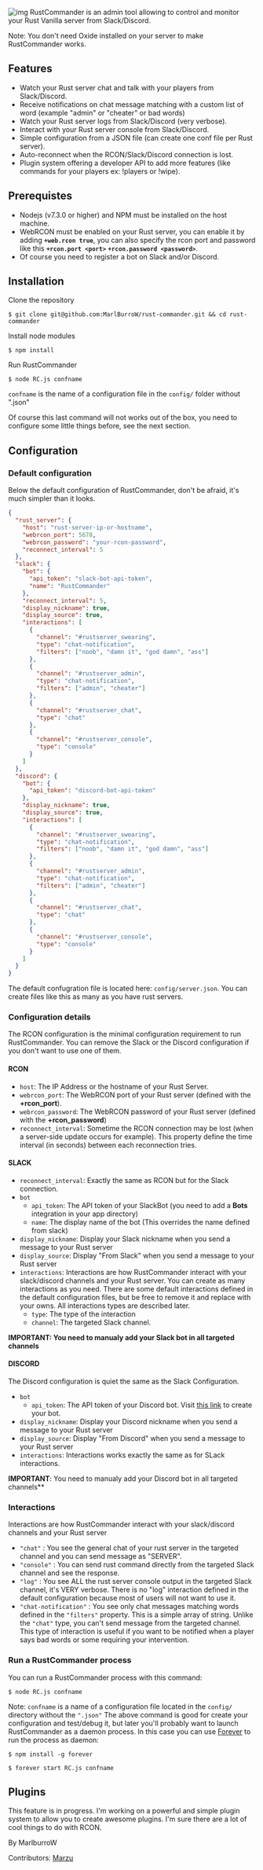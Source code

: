 
![img](http://i.imgur.com/jrV4gPp.jpg)
RustCommander is an admin tool allowing to control and monitor your Rust Vanilla server from Slack/Discord.

Note: You don't need Oxide installed on your server to make RustCommander works.

## Features

- Watch your Rust server chat and talk with your players from Slack/Discord.
- Receive notifications on chat message matching with a custom list of word (example "admin" or "cheater" or bad words)
- Watch your Rust server logs from Slack/Discord (very verbose).
- Interact with your Rust server console from Slack/Discord.
- Simple configuration from a JSON file (can create one conf file per Rust server).
- Auto-reconnect when the RCON/Slack/Discord connection is lost.
- Plugin system offering a developer API to add more features (like commands for your players ex: !players or !wipe).

## Prerequistes

- Nodejs (v7.3.0 or higher) and NPM must be installed on the host machine.
- WebRCON must be enabled on your Rust server, you can enable it by adding **`+web.rcon true`**, you can also specify the rcon port and password like this  **`+rcon.port <port>`**  **`+rcon.password <password>`**.
- Of course you need to register a bot on Slack and/or Discord.

## Installation

Clone the repository

`$ git clone git@github.com:MarlBurroW/rust-commander.git && cd rust-commander`

Install node modules

`$ npm install`

Run RustCommander

`$ node RC.js confname`

`confname` is the name of a configuration file in the `config/` folder without ".json"

Of course this last command will not works out of the box, you need to configure some little things before, see the next section.

## Configuration

### Default configuration
Below the default configuration of RustCommander, don't be afraid, it's much simpler than it looks.

```json
{
  "rust_server": {
    "host": "rust-server-ip-or-hostname",
    "webrcon_port": 5678,
    "webrcon_password": "your-rcon-password",
    "reconnect_interval": 5
  },
  "slack": {
    "bot": {
      "api_token": "slack-bot-api-token",
      "name": "RustCommander"
    },
    "reconnect_interval": 5,
    "display_nickname": true,
    "display_source": true,
    "interactions": [
      {
        "channel": "#rustserver_swearing",
        "type": "chat-notification",
        "filters": ["noob", "damn it", "god damn", "ass"]
      },
      {
        "channel": "#rustserver_admin",
        "type": "chat-notification",
        "filters": ["admin", "cheater"]
      },
      {
        "channel": "#rustserver_chat",
        "type": "chat"
      },
      {
        "channel": "#rustserver_console",
        "type": "console"
      }
    ]
  },
  "discord": {
    "bot": {
      "api_token": "discord-bot-api-token"
    },
    "display_nickname": true,
    "display_source": true,
    "interactions": [
      {
        "channel": "#rustserver_swearing",
        "type": "chat-notification",
        "filters": ["noob", "damn it", "god damn", "ass"]
      },
      {
        "channel": "#rustserver_admin",
        "type": "chat-notification",
        "filters": ["admin", "cheater"]
      },
      {
        "channel": "#rustserver_chat",
        "type": "chat"
      },
      {
        "channel": "#rustserver_console",
        "type": "console"
      }
    ]
  }
}


```

The default confugration file is located here: `config/server.json`. You can create files like this as many as you have rust servers.



### Configuration details
The RCON configuration is the minimal configuration requirement to run RustCommander. You can remove the Slack or the Discord configuration if you don't want to use one of them.
#### RCON


- `host`: The IP Address or the hostname of your Rust Server.
- `webrcon_port`: The WebRCON port of your Rust server (defined with the **+rcon_port**).
- `webrcon_password`: The WebRCON password of your Rust server (defined with the **+rcon_password**)
- `reconnect_interval`: Sometime the RCON connection may be lost (when a server-side update occurs for example). This property define the time interval (in seconds) between each reconnection tries.

#### SLACK

* `reconnect_interval`: Exactly the same as RCON but for the Slack connection.
* `bot`
  * `api_token`: The API token of your SlackBot (you need to add a **Bots** integration in your app directory)
  * `name`: The display name of the bot (This overrides the name defined from slack)
* `display_nickname`: Display your Slack nickname when you send a message to your Rust server
* `display_source`: Display "From Slack" when you send a message to your Rust server
* `interactions`: Interactions are how RustCommander interact with your slack/discord channels and your Rust server. You can create as many interactions as you need. There are some default interactions defined in the default configuration files, but be free to remove it and replace with your owns. All interactions types are described later.
  * `type`: The type of the interaction
  * `channel`: The targeted Slack channel.

**IMPORTANT: You need to manualy add your Slack bot in all targeted channels**
#### DISCORD
The Discord configuration is quiet the same as the Slack Configuration.

* `bot`
  * `api_token`: The API token of your Discord bot. Visit [this link](https://discordapp.com/developers) to create your bot.
* `display_nickname`: Display your Discord nickname when you send a message to your Rust server
* `display_source`: Display "From Discord" when you send a message to your Rust server
* `interactions`: Interactions works exactly the same as for SLack interactions.

**IMPORTANT**: You need to manualy add your Discord bot in all targeted channels**
### Interactions
Interactions are how RustCommander interact with your slack/discord channels and your Rust server
* `"chat"` : You see the general chat of your rust server in the targeted channel and you can send message as "SERVER".
* `"console"` : You can send rust command directly from the targeted Slack channel and see the response.
* `"log"` : You see ALL the rust server console output in the targeted Slack channel, it's VERY verbose. There is no "log" interaction defined in the default configuration because most of users will not want to use it.
* `"chat-notification"` : You see only chat messages matching words defined in the `"filters"` property. This is a simple array of string. Unlike the `"chat"` type, you can't send message from the targeted channel. This type of interaction is useful if you want to be notified when a player says bad words or some requiring your intervention.


### Run a RustCommander process
You can run a RustCommander process with this command:

`$ node RC.js confname`

Note: `confname` is a name of a configuration file located in the `config/` directory without the `".json"`
The above command is good for create your configuration and test/debug it, but later you'll probably want to launch RustCommander as a daemon process. In this case you can use [Forever](https://github.com/foreverjs/forever) to run the process as daemon:

`$ npm install -g forever`

`$ forever start RC.js confname`

## Plugins
This feature is in progress.
I'm working on a powerful and simple plugin system to allow you to create awesome plugins. I'm sure there are a lot of cool things to do with RCON.


By MarlburroW

Contributors: [Marzu](https://github.com/mturquetil)
